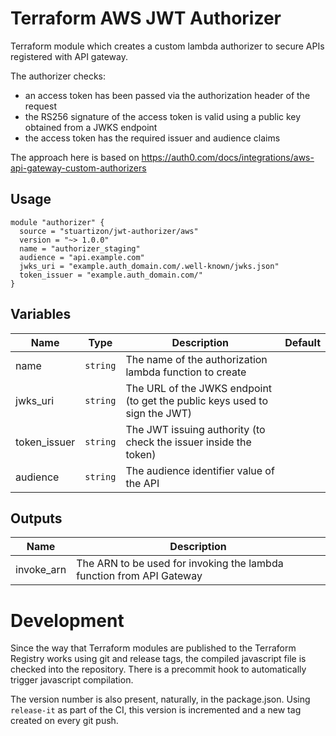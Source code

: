 # Terraform AWS JWT Authorizer
Terraform module which creates a custom lambda authorizer to secure APIs registered with API gateway.

The authorizer checks:
- an access token has been passed via the authorization header of the request
- the RS256 signature of the access token is valid using a public key obtained from a JWKS endpoint
- the access token has the required issuer and audience claims

The approach here is based on https://auth0.com/docs/integrations/aws-api-gateway-custom-authorizers

## Usage
```hcl
module "authorizer" {
  source = "stuartizon/jwt-authorizer/aws"
  version = "~> 1.0.0"
  name = "authorizer_staging"
  audience = "api.example.com"
  jwks_uri = "example.auth_domain.com/.well-known/jwks.json"
  token_issuer = "example.auth_domain.com/"
}
```

## Variables
| Name | Type | Description | Default |
|------|------|-------------|---------|
| name | `string` | The name of the authorization lambda function to create | |
| jwks_uri | `string` | The URL of the JWKS endpoint (to get the public keys used to sign the JWT) | |
| token_issuer | `string` | The JWT issuing authority (to check the issuer inside the token) | |
| audience | `string` | The audience identifier value of the API | |

## Outputs
| Name | Description |
|------|-------------|
| invoke_arn | The ARN to be used for invoking the lambda function from API Gateway |

# Development
Since the way that Terraform modules are published to the Terraform Registry works using git and release tags, the compiled javascript file is checked into the repository. There is a precommit hook to automatically trigger javascript compilation. 

The version number is also present, naturally, in the package.json. Using `release-it` as part of the CI, this version is incremented and a new tag created on every git push.